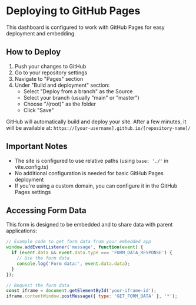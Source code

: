 
# Deploying to GitHub Pages

This dashboard is configured to work with GitHub Pages for easy deployment and embedding.

## How to Deploy

1. Push your changes to GitHub
2. Go to your repository settings
3. Navigate to "Pages" section
4. Under "Build and deployment" section:
   - Select "Deploy from a branch" as the Source
   - Select your branch (usually "main" or "master")
   - Choose "/(root)" as the folder
   - Click "Save"

GitHub will automatically build and deploy your site. After a few minutes, it will be available at:
`https://[your-username].github.io/[repository-name]/`

## Important Notes

- The site is configured to use relative paths (using `base: './'` in vite.config.ts)
- No additional configuration is needed for basic GitHub Pages deployment
- If you're using a custom domain, you can configure it in the GitHub Pages settings

## Accessing Form Data

This form is designed to be embedded and to share data with parent applications:

```javascript
// Example code to get form data from your embedded app
window.addEventListener('message', function(event) {
  if (event.data && event.data.type === 'FORM_DATA_RESPONSE') {
    // Use the form data
    console.log('Form data:', event.data.data);
  }
});

// Request the form data
const iframe = document.getElementById('your-iframe-id');
iframe.contentWindow.postMessage({ type: 'GET_FORM_DATA' }, '*');
```
